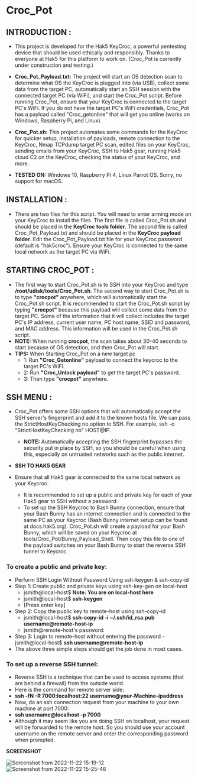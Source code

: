 # Croc_Pot
## INTRODUCTION :
* This project is developed for the Hak5 KeyCroc, a powerful pentesting device that should be used ethically and responsibly. Thanks to everyone at Hak5 for this platform to work on. (Croc_Pot is currently under construction and testing.)

* **Croc_Pot_Payload.txt:**
The project will start an OS detection scan to determine what OS the KeyCroc is plugged into (via USB), collect some data from the target PC, automatically start an SSH session with the connected target PC (via WiFi), and start the Croc_Pot script. Before running Croc_Pot, ensure that your KeyCroc is connected to the target PC's WiFi. If you do not have the target PC's WiFi credentials, Croc_Pot has a payload called "Croc_getonline" that will get you online (works on Windows, Raspberry Pi, and Linux).

* **Croc_Pot.sh:**
This project automates some commands for the KeyCroc for quicker setup, installation of payloads, remote connection to the KeyCroc, Nmap TCPdump target PC scan, edited files on your KeyCroc, sending emails from your KeyCroc, SSH to Hak5 gear, running Hak5 cloud C2 on the KeyCroc, checking the status of your KeyCroc, and more. 

* **TESTED ON:**
  Windows 10, Raspberry Pi 4, Linux Parrot OS. Sorry, no support for macOS.

## INSTALLATION :

* There are two files for this script. You will need to enter arming mode on your KeyCroc to install the files. The first file is called Croc_Pot.sh and should be placed in the **KeyCroc tools folder**. The second file is called Croc_Pot_Payload.txt and should be placed in the **KeyCroc payload folder**. Edit the Croc_Pot_Payload.txt file for your KeyCroc password (default is "hak5croc"). Ensure your KeyCroc is connected to the same local network as the target PC via WiFi.

## STARTING CROC_POT :

  - The first way to start Croc_Pot.sh is to SSH into your KeyCroc and type **/root/udisk/tools/Croc_Pot.sh**. The second way to start Croc_Pot.sh is to type **"crocpot"** anywhere, which will automatically start the Croc_Pot.sh script. It is recommended to start the Croc_Pot.sh script by typing **"crocpot"** because this payload will collect some data from the target PC. Some of the information that it will collect includes the target PC's IP address, current user name, PC host name, SSID and password, and MAC address. This information will be used in the Croc_Pot.sh script. 
  - **NOTE:** When running **crocpot**, the scan takes about 30-40 seconds to start because of OS detection, and then Croc_Pot will start.
  - **TIPS:** When Starting Croc_Pot on a new target pc
    - 1: Run **"Croc_Getonline"** payload to connect the keycroc to the target PC's WiFi.
    - 2: Run **"Croc_Unlock payload"** to get the target PC's password.
    - 3: Then type **"crocpot"** anywhere.

## SSH MENU :

 * Croc_Pot offers some SSH options that will automatically accept the SSH server's fingerprint and add it to the known hosts file. We can pass the StrictHostKeyChecking no option to SSH. For example, ssh -o "StrictHostKeyChecking no" HOST@IP.
   - **NOTE:** Automatically accepting the SSH fingerprint bypasses the security put in place by SSH, so you should be careful when using this, especially on untrusted networks such as the public internet.

 * **SSH TO HAK5 GEAR**
 * Ensure that all Hak5 gear is connected to the same local network as your Keycroc.
   - It is recommended to set up a public and private key for each of your Hak5 gear to SSH without a password.
   - To set up the SSH Keycroc to Bash Bunny connection, ensure that your Bash Bunny has an internet connection and is connected to the same PC as your Keycroc (Bash Bunny internet setup can be found at docs.hak5.org). Croc_Pot.sh will create a payload for your Bash Bunny, which will be saved on your Keycroc at tools/Croc_Pot/Bunny_Payload_Shell. Then copy this file to one of the payload switches on your Bash Bunny to start the reverse SSH tunnel to Keycroc.

### To create a public and private key:
* Perform SSH Login Without Password Using ssh-keygen & ssh-copy-id
* Step 1: Create public and private keys using ssh-key-gen on local-host
  - jsmith@local-host$ **Note: You are on local-host here**
  - jsmith@local-host$ **ssh-keygen**
  - [Press enter key]
 * Step 2: Copy the public key to remote-host using ssh-copy-id
   - jsmith@local-host$ **ssh-copy-id -i ~/.ssh/id_rsa.pub username@remote-host-ip**
   - jsmith@remote-host's password:
 * Step 3: Login to remote-host without entering the password
   -jsmith@local-host$ **ssh username@remote-host-ip**
 * The above three simple steps should get the job done in most cases.
 
 ### To set up a reverse SSH tunnel:
   - Reverse SSH is a technique that can be used to access systems (that are behind a firewall) from the outside world.
   - Here is the command for remote server side:
   - **ssh -fN -R 7000:localhost:22 username@your-Machine-ipaddress**
   - Now, do an ssh connection request from your machine to your own machine at port 7000:
   - **ssh username@localhost -p 7000**
   - Although it may seem like you are doing SSH on localhost, your request will be forwarded to the remote host. So you should use your account username on the remote server and enter the corresponding password when prompted.
   
   **SCREENSHOT**
   
![Screenshot from 2022-11-22 15-19-12](https://user-images.githubusercontent.com/71735542/203413363-a9bcc7e6-8b92-42e7-b8df-bde839439f61.png)
![Screenshot from 2022-11-22 15-25-46](https://user-images.githubusercontent.com/71735542/203414390-4a1b8808-dc07-4c9a-b781-648e7f14f2cb.png)
